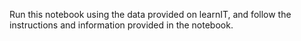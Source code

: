 Run this notebook using the data provided on learnIT, and follow the instructions and information provided in the notebook.
